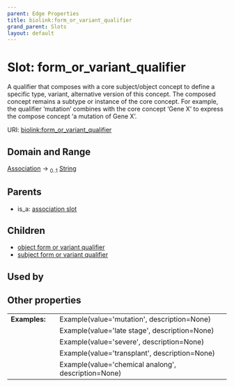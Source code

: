 ```yaml
---
parent: Edge Properties
title: biolink:form_or_variant_qualifier
grand_parent: Slots
layout: default
---
```


# Slot: form_or_variant_qualifier


A qualifier that composes with a core subject/object concept to define a specific type, variant, alternative version of this concept. The composed concept remains a subtype or instance of the core concept. For example, the qualifier ‘mutation’ combines with the core concept ‘Gene X’ to express the compose concept ‘a mutation of Gene X’.

URI: [biolink:form_or_variant_qualifier](https://w3id.org/biolink/vocab/form_or_variant_qualifier)

## Domain and Range

[Association](Association.md) ->  <sub>0..1</sub> [String](types/String.md)

## Parents

 *  is_a: [association slot](association_slot.md)

## Children

 *  [object form or variant qualifier](object_form_or_variant_qualifier.md)
 *  [subject form or variant qualifier](subject_form_or_variant_qualifier.md)

## Used by


## Other properties

|  |  |  |
| --- | --- | --- |
| **Examples:** | | Example(value='mutation', description=None) |
|  | | Example(value='late stage', description=None) |
|  | | Example(value='severe', description=None) |
|  | | Example(value='transplant', description=None) |
|  | | Example(value='chemical analong', description=None) |

